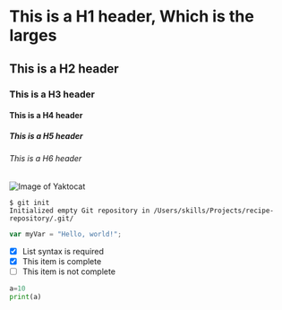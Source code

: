 # This is a H1 header, Which is the larges
## This is a H2 header
### This is a H3 header
#### This is a H4 header
##### This is a H5 header
###### This is a H6 header

![Image of Yaktocat](https://octodex.github.com/images/yaktocat.png)

```
$ git init
Initialized empty Git repository in /Users/skills/Projects/recipe-repository/.git/
```
``` javascript
var myVar = "Hello, world!";
```
- [x] List syntax is required
- [x] This item is complete
- [ ] This item is not complete

``` python
a=10
print(a)

```